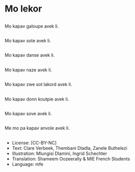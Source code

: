 # Mo lekor

##
Mo kapav galoupe avek li.

##
Mo kapav sote avek li.

##
Mo kapav danse avek li.

##
Mo kapav naze avek li.

##
Mo kapav zwe sot lakord avek li.

##
Mo kapav donn koutpie avek li.

##
Mo kapav sove avek li.

##
Me mo pa kapav anvole avek li.

##
* License: [CC-BY-NC]
* Text: Clare Verbeek, Thembani Dladla, Zanele Buthelezi
* Illustration: Mlungisi Dlamini, Ingrid Schechter
* Translation: Shameem Oozeerally & MIE French Students
* Language: mfe
